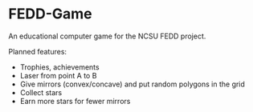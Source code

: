 # FEDD-Game
An educational computer game for the NCSU FEDD project.

Planned features:
* Trophies, achievements
* Laser from point A to B
* Give mirrors (convex/concave) and put random polygons in the grid
* Collect stars
* Earn more stars for fewer mirrors
